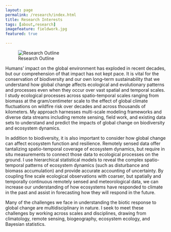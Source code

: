 ```yaml
---
layout: page
permalink: /research/index.html
title: Research Interests
tags: [about,research]
imagefeature: fieldwork.jpg
featured: true

---
```

 <figure>
  <img src="{{ site.url }}/images/ResearchOutline.png" alt="Research Outline">
  <figcaption>Research Outline</figcaption>
</figure>

Humans’ impact on the global environment has exploded in recent decades, but our comprehension of that impact has not kept pace. It is vital for the conservation of biodiversity and our own long–term sustainability that we understand how global change affects ecological and evolutionary patterns and processes even when they occur over vast spatial and temporal scales.  I study ecological processes across spatio-temporal scales ranging from biomass at the gram/centimeter scale to the effect of global climate fluctuations on wildfire risk over decades and across thousands of kilometers. My approach harnesses multi-scale modeling frameworks and diverse data streams including remote sensing, field work, and existing data sets to understand and predict the impacts of global change on biodiversity and ecosystem dynamics. 

In addition to biodiversity, it is also important to consider how global change can affect ecosystem function and resilience.  Remotely sensed data offer tantalizing spatio-temporal coverage of ecosystem dynamics, but require in situ measurements to connect those data to ecological processes on the ground.   I use hierarchical statistical models to reveal the complex spatio-temporal patterns of ecosystem dynamics (such as disturbance and biomass accumulation) and provide accurate accounting of uncertainty. By coupling fine scale ecological observations with coarser, but spatially and temporally continuous remotely sensed and meteorological data, we can increase our understanding of how ecosystems have responded to climate in the past and assist in forecasting how they will respond in the future.

Many of the challenges we face in understanding the biotic response to global change are multidisciplinary in nature.  I seek to meet these challenges by working across scales and disciplines, drawing from climatology, remote sensing, biogeography, ecosystem ecology, and Bayesian statistics.